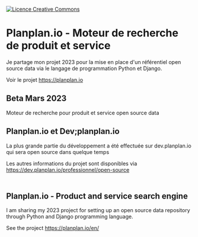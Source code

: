 <a rel="license" href="http://creativecommons.org/licenses/by-nc-nd/4.0/"><img alt="Licence Creative Commons" style="border-width:0" src="https://i.creativecommons.org/l/by-nc-nd/4.0/80x15.png" /></a>

<h1>Planplan.io - Moteur de recherche de produit et service</h1>

<p>Je partage mon projet 2023 pour la mise en place d'un référentiel open source data via le langage de programmation Python et Django.</p>
<p>Voir le projet <a href="https://planplan.io/">https://planplan.io</a></p>

<h2>Beta Mars 2023</h2>
<p>Moteur de recherche pour produit et service open source data</p>

<h2>Planplan.io et Dev;planplan.io</h2>
<p>La plus grande partie du développement a été effectuée sur dev.planplan.io qui sera open source dans quelque temps</p>

<p>Les autres informations du projet sont disponibles via <a href="https://dev.planplan.io/professionnel/open-source">https://dev.planplan.io/professionnel/open-source</a></p>


<h2 style="border-top: 1px solid #fff; padding-top: 20px" >Planplan.io - Product and service search engine</h2>

<p>I am sharing my 2023 project for setting up an open source data repository through Python and Django programming language.<p>
<p>See the project <a href="https://planplan.io/en/">https://planplan.io/en/</a> </p>

